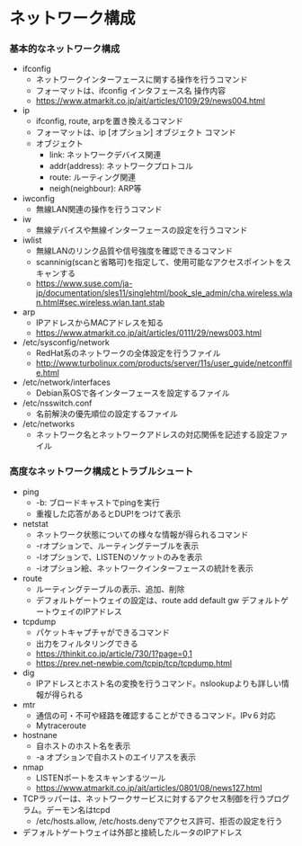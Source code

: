 ネットワーク構成
===

### 基本的なネットワーク構成

* ifconfig
    * ネットワークインターフェースに関する操作を行うコマンド
    * フォーマットは、ifconfig インタフェース名 操作内容
    * https://www.atmarkit.co.jp/ait/articles/0109/29/news004.html
* ip
    * ifconfig, route, arpを置き換えるコマンド
    * フォーマットは、ip [オプション] オブジェクト コマンド
    * オブジェクト
        * link: ネットワークデバイス関連
        * addr(address): ネットワークプロトコル
        * route: ルーティング関連
        * neigh(neighbour): ARP等
* iwconfig
    * 無線LAN関連の操作を行うコマンド
* iw
    * 無線デバイスや無線インターフェースの設定を行うコマンド
* iwlist
    * 無線LANのリンク品質や信号強度を確認できるコマンド
    * scanninig(scanと省略可)を指定して、使用可能なアクセスポイントをスキャンする
    * https://www.suse.com/ja-jp/documentation/sles11/singlehtml/book_sle_admin/cha.wireless.wlan.html#sec.wireless.wlan.tant.stab
* arp
    * IPアドレスからMACアドレスを知る
    * https://www.atmarkit.co.jp/ait/articles/0111/29/news003.html
* /etc/sysconfig/network
    * RedHat系のネットワークの全体設定を行うファイル
    * http://www.turbolinux.com/products/server/11s/user_guide/netconffile.html
* /etc/network/interfaces
    * Debian系OSで各インターフェースを設定するファイル
* /etc/nsswitch.conf
    * 名前解決の優先順位の設定するファイル
* /etc/networks
    * ネットワーク名とネットワークアドレスの対応関係を記述する設定ファイル

### 高度なネットワーク構成とトラブルシュート

* ping
    * -b: ブロードキャストでpingを実行
    * 重複した応答があるとDUP!をつけて表示
* netstat
    * ネットワーク状態についての様々な情報が得られるコマンド
    * -rオプションで、ルーティングテーブルを表示
    * -lオプションで、LISTENのソケットのみを表示
    * -iオプション絵、ネットワークインターフェースの統計を表示
* route
    * ルーティングテーブルの表示、追加、削除
    * デフォルトゲートウェイの設定は、route add default gw デフォルトゲートウェイのIPアドレス
* tcpdump
    * パケットキャプチャができるコマンド
    * 出力をフィルタリングできる
    * https://thinkit.co.jp/article/730/1?page=0,1
    * https://prev.net-newbie.com/tcpip/tcp/tcpdump.html
* dig
    * IPアドレスとホスト名の変換を行うコマンド。nslookupよりも詳しい情報が得られる
* mtr
    * 通信の可・不可や経路を確認することができるコマンド。IPv６対応
    * Mytraceroute
* hostnane
    * 自ホストのホスト名を表示
    * -a オプションで自ホストのエイリアスを表示
* nmap
    * LISTENポートをスキャンするツール
    * https://www.atmarkit.co.jp/ait/articles/0801/08/news127.html
* TCPラッパーは、ネットワークサービスに対するアクセス制御を行うプログラム。デーモン名はtcpd
    * /etc/hosts.allow, /etc/hosts.denyでアクセス許可、拒否の設定を行う
* デフォルトゲートウェイは外部と接続したルータのIPアドレス

